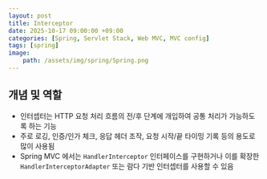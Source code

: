 ```yaml
---
layout: post
title: Interceptor
date: 2025-10-17 09:00:00 +09:00
categories: [Spring, Servlet Stack, Web MVC, MVC config]
tags: [spring]
image:
    path: /assets/img/spring/Spring.png
---
```


## 개념 및 역할

- 인터셉터는 HTTP 요청 처리 흐름의 전/후 단계에 개입하여 공통 처리가 가능하도록 하는 기능
- 주로 로깅, 인증/인가 체크, 응답 헤더 조작, 요청 시작/끝 타이밍 기록 등의 용도로 많이 사용됨
- Spring MVC 에서는 `HandlerInterceptor` 인터페이스를 구현하거나 이를 확장한 `HandlerInterceptorAdapter` 또는 람다 기반 인터셉터를 사용할 수 있음


<br>
